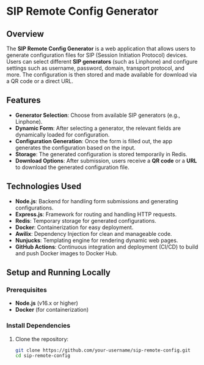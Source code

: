 # SIP Remote Config Generator

## Overview

The **SIP Remote Config Generator** is a web application that allows users to generate configuration files for SIP (Session Initiation Protocol) devices. Users can select different **SIP generators** (such as Linphone) and configure settings such as username, password, domain, transport protocol, and more. The configuration is then stored and made available for download via a QR code or a direct URL.

## Features

- **Generator Selection**: Choose from available SIP generators (e.g., Linphone).
- **Dynamic Form**: After selecting a generator, the relevant fields are dynamically loaded for configuration.
- **Configuration Generation**: Once the form is filled out, the app generates the configuration based on the input.
- **Storage**: The generated configuration is stored temporarily in Redis.
- **Download Options**: After submission, users receive a **QR code** or a **URL** to download the generated configuration file.

## Technologies Used

- **Node.js**: Backend for handling form submissions and generating configurations.
- **Express.js**: Framework for routing and handling HTTP requests.
- **Redis**: Temporary storage for generated configurations.
- **Docker**: Containerization for easy deployment.
- **Awilix**: Dependency Injection for clean and manageable code.
- **Nunjucks**: Templating engine for rendering dynamic web pages.
- **GitHub Actions**: Continuous integration and deployment (CI/CD) to build and push Docker images to Docker Hub.

## Setup and Running Locally

### Prerequisites

- **Node.js** (v16.x or higher)
- **Docker** (for containerization)

### Install Dependencies

1. Clone the repository:
   ```bash
   git clone https://github.com/your-username/sip-remote-config.git
   cd sip-remote-config
